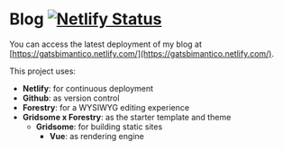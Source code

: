 # Blog [![Netlify Status](https://api.netlify.com/api/v1/badges/c49586ce-2c98-4f01-8270-27cd09c79465/deploy-status)](https://app.netlify.com/sites/gatsbimantico/deploys)

You can access the latest deployment of my blog at [https://gatsbimantico.netlify.com/](https://gatsbimantico.netlify.com/).

This project uses:
- **Netlify**: for continuous deployment
- **Github**: as version control
- **Forestry**: for a WYSIWYG editing experience
- **Gridsome x Forestry**: as the starter template and theme
  - **Gridsome**: for building static sites
    - **Vue**: as rendering engine
